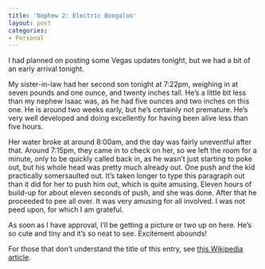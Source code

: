 ```yaml
---
title: 'Nephew 2: Electric Boogaloo'
layout: post
categories:
- Personal
---
```

I had planned on posting some Vegas updates tonight, but we had a bit of an early arrival tonight.

My sister-in-law had her second son tonight at 7:22pm, weighing in at seven pounds and one ounce, and twenty inches tall. He’s a little bit less than my nephew Isaac was, as he had five ounces and two inches on this one. He is around two weeks early, but he’s certainly not premature. He’s very well developed and doing excellently for having been alive less than five hours.

Her water broke at around 8:00am, and the day was fairly uneventful after that. Around 7:15pm, they came in to check on her, so we left the room for a minute, only to be quickly called back in, as he wasn’t just starting to poke out, but his whole head was pretty much already out. One push and the kid practically somersaulted out. It’s taken longer to type this paragraph out than it did for her to push him out, which is quite amusing. Eleven hours of build-up for about eleven seconds of push, and she was done. After that he proceeded to pee all over. It was very amusing for all involved. I was not peed upon, for which I am grateful.

As soon as I have approval, I’ll be getting a picture or two up on here. He’s so cute and tiny and it’s so neat to see. Excitement abounds!

For those that don’t understand the title of this entry, see [this Wikipedia article][1].

 [1]: http://en.wikipedia.org/wiki/Breakin%27_2:_Electric_Boogaloo